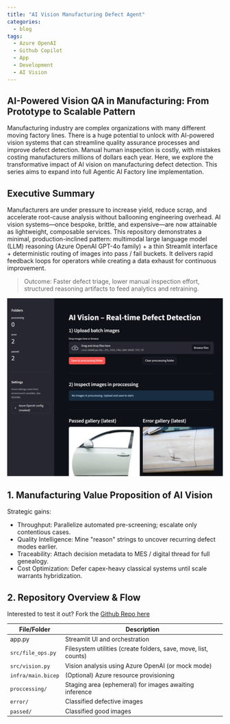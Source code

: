 ```yaml
---
title: "AI Vision Manufacturing Defect Agent"
categories:
  - blog
tags:
  - Azure OpenAI
  - Github Copilot
  - App
  - Development
  - AI Vision
---
```


## AI-Powered Vision QA in Manufacturing: From Prototype to Scalable Pattern

Manufacturing industry are complex organizations with many different moving factory lines. There is a huge potential to unlock with AI-powered vision systems that can streamline quality assurance processes and improve defect detection. Manual human inspection is costly, with mistakes costing manufacturers millions of dollars each year. Here, we explore the transformative impact of AI vision on manufacturing defect detection. This series aims to expand into full Agentic AI Factory line implementation.

## Executive Summary

Manufacturers are under pressure to increase yield, reduce scrap, and accelerate root-cause analysis without ballooning engineering overhead. AI vision systems—once bespoke, brittle, and expensive—are now attainable as lightweight, composable services. This repository demonstrates a minimal, production-inclined pattern: multimodal large language model (LLM) reasoning (Azure OpenAI GPT-4o family) + a thin Streamlit interface + deterministic routing of images into pass / fail buckets. It delivers rapid feedback loops for operators while creating a data exhaust for continuous improvement.

> Outcome: Faster defect triage, lower manual inspection effort, structured reasoning artifacts to feed analytics and retraining.

![alt text](/assets/images/2025-08-14/1.png)

## 1. Manufacturing Value Proposition of AI Vision

Strategic gains:

- Throughput: Parallelize automated pre-screening; escalate only contentious cases.
- Quality Intelligence: Mine "reason" strings to uncover recurring defect modes earlier.
- Traceability: Attach decision metadata to MES / digital thread for full genealogy.
- Cost Optimization: Defer capex-heavy classical systems until scale warrants hybridization.

## 2. Repository Overview & Flow

Interested to test it out? Fork the [Github Repo here](https://github.com/delynchoong/AI-Vision-Manufacturing-Agent)


| File/Folder         | Description                                                        |
|---------------------|--------------------------------------------------------------------|
| app.py            | Streamlit UI and orchestration                                     |
| `src/file_ops.py`   | Filesystem utilities (create folders, save, move, list, counts)    |
| `src/vision.py`     | Vision analysis using Azure OpenAI (or mock mode)                  |
| `infra/main.bicep`  | (Optional) Azure resource provisioning                             |
| `proccessing/`      | Staging area (ephemeral) for images awaiting inference             |
| `error/`            | Classified defective images                                        |
| `passed/`           | Classified good images                                             |
